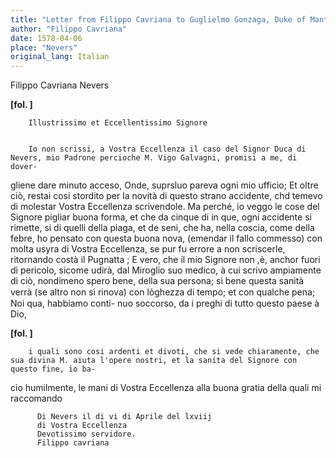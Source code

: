 ```yaml
---
title: "Letter from Filippo Cavriana to Guglielmo Gonzaga, Duke of Mantua, 6 April 1578"
author: "Filippo Cavriana"
date: 1578-04-06
place: "Nevers"
original_lang: Italian
---
```


Filippo Cavriana
Nevers



    
      
        
**[fol. ]**


        Illustrissimo et Eccellentissimo Signore


        Io non scrissi, a Vostra Eccellenza il caso del Signor Duca di Nevers, mio Padrone percioche M. Vigo Galvagni, promisi a me, di dover-
gliene dare minuto acceso, Onde, suprsluo pareva ogni mio ufficio; Et oltre ciò, restai cosi stordito per la novità di questo strano accidente, chd temevo di molestar Vostra Eccellenza scrivendole. Ma perché, io veggo le cose del Signore pigliar buona forma, et che da cinque di in que, ogni accidente si rimette, si di quelli della piaga, et de seni, che ha, nella coscia, come della febre, ho pensato con questa buona nova, (emendar il fallo commesso) con molta usyra di Vostra Eccellenza, se pur fu errore a non scriscerle, ritornando costà il Pugnatta ; E vero, che il mio Signore non ,è, anchor fuori di pericolo, sicome udirà, dal Miroglio suo medico, à cui scrivo ampiamente di ciò, nondimeno spero bene, della sua persona; si bene questa sanità verrà (se altro non si rinova) con lo̍ghezza di tempo; et con qualche pena; Noi qua, habbiamo conti-
nuo soccorso, da i preghi di tutto questo paese à Dio,


        
**[fol. ]**


        i quali sono cosi ardenti et divoti, che si vede chiaramente, che sua divina M. aiuta l'opere nostri, et la sanita del Signore con questo fine, io ba-
cio humilmente, le mani di Vostra Eccellenza alla buona gratia della quali mi raccomando


        
          Di Nevers il di vi di Aprile del lxviij
          di Vostra Eccellenza
          Devotissimo servidore.
          Filippo cavriana
        


      
    
  